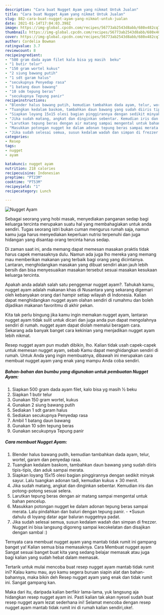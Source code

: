 ```yaml
---
description: "Cara buat Nugget Ayam yang nikmat Untuk Jualan"
title: "Cara buat Nugget Ayam yang nikmat Untuk Jualan"
slug: 882-cara-buat-nugget-ayam-yang-nikmat-untuk-jualan
date: 2021-01-14T17:04:03.398Z
image: https://img-global.cpcdn.com/recipes/56773ab2543d8abb/680x482cq70/nugget-ayam-foto-resep-utama.jpg
thumbnail: https://img-global.cpcdn.com/recipes/56773ab2543d8abb/680x482cq70/nugget-ayam-foto-resep-utama.jpg
cover: https://img-global.cpcdn.com/recipes/56773ab2543d8abb/680x482cq70/nugget-ayam-foto-resep-utama.jpg
author: Cordelia Bowman
ratingvalue: 3.7
reviewcount: 8
recipeingredient:
- "500 gram dada ayam filet kalo bisa yg masih  beku"
- "1 butir telur"
- "150 gram wortel kukus"
- "2 siung bawang putih"
- "1 sdt garam halus"
- "secukupnya Penyedap rasa"
- "1 batang daun bawang"
- "10 sdm tepung beras"
- "secukupnya Tepung panir"
recipeinstructions:
- "Blender halus bawang putih, kemudian tambahkan dada ayam, telur, wortel, garam dan penyedap rasa."
- "Tuangkan kedalam baskom, tambahkan daun bawang yang sudah diiris tipis-tipis, dan aduk sampai merata."
- "Siapkan loyang 15x15 olesi bagian pinggirannya dengan sedikit minyak sayur. Lalu tuangkan adonan tadi, kemudian kukus ± 30 menit."
- "Jika sudah matang, angkat dan dinginkan sebentar. Kemudian iris dan potong-potong sesuai selera."
- "Larutkan tepung beras dengan air matang sampai mengental untuk bahan pencelup."
- "Masukkan potongan nugget ke dalam adonan tepung beras sampai merata. Lalu pindahkan dan baluri dengan tepung panir. *Susun dahulu di loyang datar agar baluran nuggetnya padat."
- "Jika sudah selesai semua, susun kedalam wadah dan simpan di frezzer. Nugget ini bisa langsung digoreng sampai kecokelatan dan disajikan dengan sambal :)"
categories:
- Resep
tags:
- nugget
- ayam

katakunci: nugget ayam 
nutrition: 218 calories
recipecuisine: Indonesian
preptime: "PT23M"
cooktime: "PT53M"
recipeyield: "1"
recipecategory: Lunch

---
```



![Nugget Ayam](https://img-global.cpcdn.com/recipes/56773ab2543d8abb/680x482cq70/nugget-ayam-foto-resep-utama.jpg)

Sebagai seorang yang hobi masak, menyediakan panganan sedap bagi keluarga tercinta merupakan suatu hal yang membahagiakan untuk anda sendiri. Tugas seorang istri bukan cuman mengurus rumah saja, namun kamu juga harus menyediakan keperluan nutrisi terpenuhi dan juga hidangan yang disantap orang tercinta harus sedap.

Di zaman  saat ini, anda memang dapat memesan masakan praktis tidak harus capek memasaknya dulu. Namun ada juga lho mereka yang memang mau memberikan makanan yang terbaik bagi orang yang dicintainya. Lantaran, menghidangkan masakan yang dibuat sendiri akan jauh lebih bersih dan bisa menyesuaikan masakan tersebut sesuai masakan kesukaan keluarga tercinta. 



Apakah anda adalah salah satu penggemar nugget ayam?. Tahukah kamu, nugget ayam adalah makanan khas di Nusantara yang sekarang digemari oleh kebanyakan orang dari hampir setiap wilayah di Indonesia. Kalian dapat menghidangkan nugget ayam olahan sendiri di rumahmu dan boleh dijadikan makanan favoritmu di akhir pekan.

Kita tak perlu bingung jika kamu ingin memakan nugget ayam, lantaran nugget ayam tidak sulit untuk dicari dan juga anda pun dapat mengolahnya sendiri di rumah. nugget ayam dapat diolah memalui beragam cara. Sekarang ada banyak banget cara kekinian yang menjadikan nugget ayam lebih nikmat.

Resep nugget ayam pun mudah dibikin, lho. Kalian tidak usah capek-capek untuk memesan nugget ayam, sebab Kamu dapat menghidangkan sendiri di rumah. Untuk Anda yang ingin membuatnya, dibawah ini merupakan cara membuat nugget ayam yang enak yang mampu Anda coba sendiri.

<!--inarticleads1-->

##### Bahan-bahan dan bumbu yang digunakan untuk pembuatan Nugget Ayam:

1. Siapkan 500 gram dada ayam filet, kalo bisa yg masih ½ beku
1. Siapkan 1 butir telur
1. Gunakan 150 gram wortel, kukus
1. Gunakan 2 siung bawang putih
1. Sediakan 1 sdt garam halus
1. Sediakan secukupnya Penyedap rasa
1. Ambil 1 batang daun bawang
1. Gunakan 10 sdm tepung beras
1. Gunakan secukupnya Tepung panir




<!--inarticleads2-->

##### Cara membuat Nugget Ayam:

1. Blender halus bawang putih, kemudian tambahkan dada ayam, telur, wortel, garam dan penyedap rasa.
1. Tuangkan kedalam baskom, tambahkan daun bawang yang sudah diiris tipis-tipis, dan aduk sampai merata.
1. Siapkan loyang 15x15 olesi bagian pinggirannya dengan sedikit minyak sayur. Lalu tuangkan adonan tadi, kemudian kukus ± 30 menit.
1. Jika sudah matang, angkat dan dinginkan sebentar. Kemudian iris dan potong-potong sesuai selera.
1. Larutkan tepung beras dengan air matang sampai mengental untuk bahan pencelup.
1. Masukkan potongan nugget ke dalam adonan tepung beras sampai merata. Lalu pindahkan dan baluri dengan tepung panir. - *Susun dahulu di loyang datar agar baluran nuggetnya padat.
1. Jika sudah selesai semua, susun kedalam wadah dan simpan di frezzer. Nugget ini bisa langsung digoreng sampai kecokelatan dan disajikan dengan sambal :)




Ternyata cara membuat nugget ayam yang mantab tidak rumit ini gampang banget ya! Kalian semua bisa memasaknya. Cara Membuat nugget ayam Sangat sesuai banget buat kita yang sedang belajar memasak atau juga bagi kalian yang sudah hebat dalam memasak.

Tertarik untuk mulai mencoba buat resep nugget ayam mantab tidak rumit ini? Kalau kamu mau, ayo kamu segera buruan siapin alat dan bahan-bahannya, maka bikin deh Resep nugget ayam yang enak dan tidak rumit ini. Sangat gampang kan. 

Maka dari itu, daripada kalian berfikir lama-lama, yuk langsung aja hidangkan resep nugget ayam ini. Pasti kalian tak akan nyesel sudah buat resep nugget ayam lezat sederhana ini! Selamat mencoba dengan resep nugget ayam mantab tidak rumit ini di rumah kalian sendiri,oke!.

